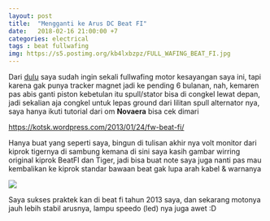 ```yaml
---
layout: post
title:  "Mengganti ke Arus DC Beat FI"
date:   2018-02-16 21:00:00 +7
categories: electrical
tags : beat fullwafing
img: https://s5.postimg.org/kb4lxbzpz/FULL_WAFING_BEAT_FI.jpg
---
```


Dari <a href="https://kotsk.wordpress.com/2013/01/24/fw-beat-fi/#comment-6709">dulu</a> saya sudah ingin sekali fullwafing motor kesayangan saya ini, tapi karena gak punya tracker magnet jadi ke pending 6 bulanan, nah, kemaren pas abis ganti piston kebetulan itu spull/stator bisa di congkel lewat depan, jadi sekalian aja congkel untuk lepas ground dari lilitan spull alternator nya, saya hanya ikuti tutorial dari om <strong>Novaera</strong> bisa cek dimari

https://kotsk.wordpress.com/2013/01/24/fw-beat-fi/

Hanya buat yang seperti saya, bingun di tulisan akhir nya volt monitor dari kiprok tigernya di sambung kemana di sini saya kasih gambar wirring original kiprok BeatFI dan Tiger, jadi bisa buat note saya juga nanti pas mau kembalikan ke kiprok standar bawaan beat gak lupa arah kabel & warnanya

<img class="w3-border w3-center" src="https://s5.postimg.org/kb4lxbzpz/FULL_WAFING_BEAT_FI.jpg"/>

Saya sukses praktek kan di beat fi tahun 2013 saya, dan sekarang motonya jauh lebih stabil arusnya, lampu speedo (led) nya juga awet :D

 